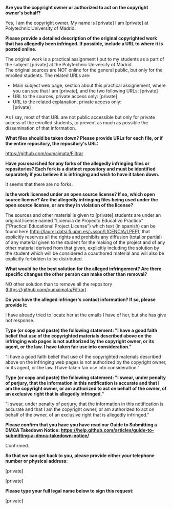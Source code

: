 **Are you the copyright owner or authorized to act on the copyright owner's behalf?**

Yes, I am the copyright owner. My name is [private] I am [private] at Polytechnic University of Madrid.

**Please provide a detailed description of the original copyrighted work that has allegedly been infringed. If possible, include a URL to where it is posted online.**

The original work is a practical assignment I put to my students as a part of the subject [private] at the Polytechnic University of Madrid.  
The original sources are NOT online for the general public, but only for the enrolled students. The related URLs are:  
* Main subject web page, section about this practical assignement, where you can see that I am [private], and the two following URLs:   [private]
* URL to the sources, private access only: [private]
* URL to the related explanation, private access only:  
[private]

As I say, most of that URL are not public accessible but only for private access of the enrolled students, to prevent as much as possible the dissemination of that information.

**What files should be taken down? Please provide URLs for each file, or if the entire repository, the repository's URL:**

https://github.com/oumaimata/Filtrar

**Have you searched for any forks of the allegedly infringing files or repositories? Each fork is a distinct repository and must be identified separately if you believe it is infringing and wish to have it taken down.**

It seems that there are no forks.

**Is the work licensed under an open source license? If so, which open source license? Are the allegedly infringing files being used under the open source license, or are they in violation of the license?**

The sources and other material is given to [private] students are under an original license named "Licencia de Proyecto Educativo Práctico" ("Practical Educational Project License") which text (in spanish) can be found here (http://laurel.datsi.fi.upm.es/~ssoo/LICENCIA/LPEP), that explicitly reserves all the rights and prohibits any diffusion (total or partial) of any material given to the student for the making of the project and of any other material derived from that given, explicitly including the solution by the student which will be considered a coauthored material and will also be explicitly forbidden to be distributed.

**What would be the best solution for the alleged infringement? Are there specific changes the other person can make other than removal?**

NO other solution than to remove all the repository (https://github.com/oumaimata/Filtrar).

**Do you have the alleged infringer's contact information? If so, please provide it:**

I have already tried to locate her at the emails I have of her, but she has give not response.

**Type (or copy and paste) the following statement: "I have a good faith belief that use of the copyrighted materials described above on the infringing web pages is not authorized by the copyright owner, or its agent, or the law. I have taken fair use into consideration."**

"I have a good faith belief that use of the copyrighted materials described above on the infringing web pages is not authorized by the copyright owner, or its agent, or the law. I have taken fair use into consideration."

**Type (or copy and paste) the following statement: "I swear, under penalty of perjury, that the information in this notification is accurate and that I am the copyright owner, or am authorized to act on behalf of the owner, of an exclusive right that is allegedly infringed."**

"I swear, under penalty of perjury, that the information in this notification is accurate and that I am the copyright owner, or am authorized to act on behalf of the owner, of an exclusive right that is allegedly infringed."

**Please confirm that you have you have read our Guide to Submitting a DMCA Takedown Notice: https://help.github.com/articles/guide-to-submitting-a-dmca-takedown-notice/**

Confirmed.

**So that we can get back to you, please provide either your telephone number or physical address:**

[private]

[private]

**Please type your full legal name below to sign this request:**

[private]
